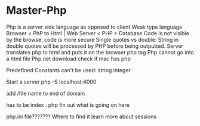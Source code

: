# Master-Php
<!-- Hypertext Preprocessor -->
Php is a server side language as opposed to client
Weak type language
Browser < PhP to Html | Web Server < PHP > Database 
Code is not visible by the browse, code is more secure
Single quotes vs double: String in double quotes will be processed by PHP before being outputted.
Server translates php to html and puts it on the browser
php tag <?php ?> 
Php cannot go into a html file
Php.net download
check if mac has php

Predefined Constants can't be used:
string
integer



Start a server
php -S localhost:4000


add /file name to end of domain


has to be index . php
fin out what is going on here

php.ini file??????? Where to find it
learn more about sessions